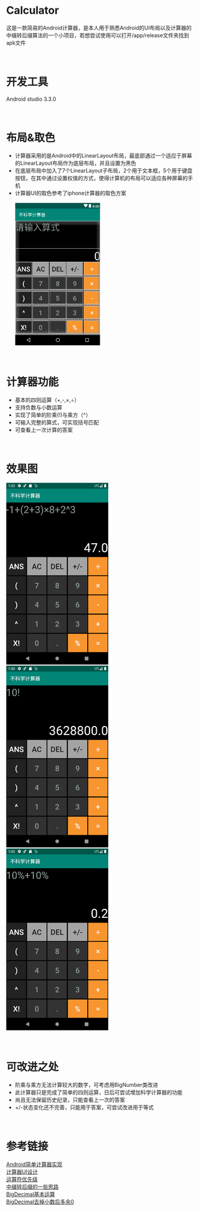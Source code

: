 # Calculator
这是一款简易的Android计算器，是本人用于熟悉Android的UI布局以及计算器的中缀转后缀算法的一个小项目，若想尝试使用可以打开/app/release文件夹找到apk文件
<br/><br/><br/>
# 开发工具
Android studio 3.3.0
<br/><br/><br/>
# 布局&取色
* 计算器采用的是Android中的LinearLayout布局，最底部通过一个适应于屏幕的LinearLayout布局作为底层布局，并且设置为黑色
* 在底层布局中加入了7个LinearLayout子布局，2个用于文本框，5个用于键盘按钮，在其中通过设置权值的方式，使得计算机的布局可以适应各种屏幕的手机
* 计算器UI的取色参考了iphone计算器的取色方案<br/><br/>
![计算器UI](https://github.com/PCSKY/Calculator/blob/master/img/calculatorUI.png)
<br/><br/><br/>
# 计算器功能
* 基本的四则运算（+,-,×,÷）
* 支持负数与小数运算
* 实现了简单的阶乘(!)与乘方（^）
* 可输入完整的算式，可实现括号匹配
* 可查看上一次计算的答案
<br/><br/><br/>
# 效果图
![普通四则运算](https://github.com/PCSKY/Calculator/blob/master/img/runTest1.png)
![阶乘](https://github.com/PCSKY/Calculator/blob/master/img/runTest2.png)
![百分号](https://github.com/PCSKY/Calculator/blob/master/img/runTest3.png)
<br/><br/><br/>
# 可改进之处
* 阶乘与乘方无法计算较大的数字，可考虑用BigNumber类改进
* 此计算器只是完成了简单的四则运算，日后可尝试增加科学计算器的功能
* 尚且无法保留历史纪录，只能查看上一次的答案
* +/-状态变化还不完善，只能用于答案，可尝试改进用于等式
<br/><br/><br/>
# 参考链接
[Android简单计算器实现](https://blog.csdn.net/sakurakider/article/details/76283801) <br/>
[计算器UI设计](http://www.sj33.cn/digital/uisj/201609/46378.html) <br/>
[运算符优先级](https://baike.baidu.com/item/运算符优先级/4752611?fr=aladdin#2) <br/>
[中缀转后缀的一些思路](https://blog.csdn.net/BaiBai_Yazi/article/details/83215521) <br/>
[BigDecimal基本运算](https://blog.csdn.net/haiyinshushe/article/details/82721234) <br/>
[BigDecimal去掉小数后多余0](https://blog.csdn.net/qq_33157666/article/details/79585225) <br/>

